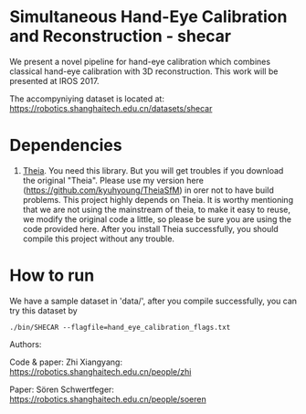 # Simultaneous Hand-Eye Calibration and Reconstruction - shecar

We present a novel pipeline for hand-eye calibration which combines classical hand-eye calibration with 3D reconstruction. This work will be presented at IROS 2017.

The accompyniying dataset is located at: https://robotics.shanghaitech.edu.cn/datasets/shecar 


# Dependencies
1. [Theia]. 
You need this library. But you will get troubles if you download the original "Theia". Please use my version here (https://github.com/kyuhyoung/TheiaSfM) in orer not to have build problems. 
This project highly depends on Theia. It is worthy mentioning that we are not using the mainstream of theia, to make it easy to reuse, we modify the original code a little, so please be sure you are using the code provided here. After you install Theia successfully, you should compile this project without any trouble.

# How to run
We have a sample dataset in 'data/', after you compile successfully, you can try this dataset by

`./bin/SHECAR --flagfile=hand_eye_calibration_flags.txt`


[Theia]: https://github.com/zhixy/TheiaSfM/tree/HandEye

Authors:

Code & paper: Zhi Xiangyang: https://robotics.shanghaitech.edu.cn/people/zhi 

Paper: Sören Schwertfeger: https://robotics.shanghaitech.edu.cn/people/soeren
